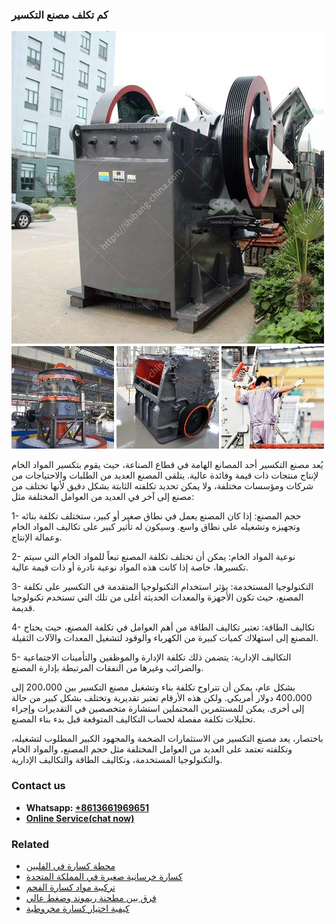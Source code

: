 <h3>كم تكلف مصنع التكسير</h3><img src='1701853305.jpg' alt=''><p>يُعد مصنع التكسير أحد المصانع الهامة في قطاع الصناعة، حيث يقوم بتكسير المواد الخام لإنتاج منتجات ذات قيمة وفائدة عالية. يتلقى المصنع العديد من الطلبات والاحتياجات من شركات ومؤسسات مختلفة، ولا يمكن تحديد تكلفته الثابتة بشكل دقيق لأنها تختلف من مصنع إلى آخر في العديد من العوامل المختلفة مثل:</p><p>1- حجم المصنع: إذا كان المصنع يعمل في نطاق صغير أو كبير، ستختلف تكلفة بنائه وتجهيزه وتشغيله على نطاق واسع. وسيكون له تأثير كبير على تكاليف المواد الخام وعمالة الإنتاج.</p><p>2- نوعية المواد الخام: يمكن أن تختلف تكلفة المصنع تبعاً للمواد الخام التي سيتم تكسيرها، خاصة إذا كانت هذه المواد نوعية نادرة أو ذات قيمة عالية.</p><p>3- التكنولوجيا المستخدمة: يؤثر استخدام التكنولوجيا المتقدمة في التكسير على تكلفة المصنع، حيث تكون الأجهزة والمعدات الحديثة أغلى من تلك التي تستخدم تكنولوجيا قديمة.</p><p>4- تكاليف الطاقة: تعتبر تكاليف الطاقة من أهم العوامل في تكلفة المصنع، حيث يحتاج المصنع إلى استهلاك كميات كبيرة من الكهرباء والوقود لتشغيل المعدات والآلات الثقيلة.</p><p>5- التكاليف الإدارية: يتضمن ذلك تكلفة الإدارة والموظفين والتأمينات الاجتماعية والضرائب وغيرها من النفقات المرتبطة بإدارة المصنع.</p><p>بشكل عام، يمكن أن تتراوح تكلفة بناء وتشغيل مصنع التكسير بين 200،000 إلى 400،000 دولار أمريكي. ولكن هذه الأرقام تعتبر تقديرية وتختلف بشكل كبير من حالة إلى أخرى. يمكن للمستثمرين المحتملين استشارة متخصصين في التقديرات وإجراء تحليلات تكلفة مفصلة لحساب التكاليف المتوقعة قبل بدء بناء المصنع.</p><p>باختصار، يعد مصنع التكسير من الاستثمارات الضخمة والمجهود الكبير المطلوب لتشغيله، وتكلفته تعتمد على العديد من العوامل المختلفة مثل حجم المصنع، والمواد الخام والتكنولوجيا المستخدمة، وتكاليف الطاقة والتكاليف الإدارية.</p><h3>Contact us</h3><ul><li><strong>Whatsapp:&nbsp;<a href="https://wa.me/8613661969651">+8613661969651</a></strong></li><li><a href="https://swt.shibang-china.com/?git&amp;zhl&amp;كم تكلف مصنع التكسير"><strong>Online Service(chat now)</strong></a></li></ul><h3>Related</h3><ul><li><a href='محطة كسارة في الفلبين.md'>محطة كسارة في الفلبين</a></li><li><a href='كسارة خرسانية صغيرة في المملكة المتحدة.md'>كسارة خرسانية صغيرة في المملكة المتحدة</a></li><li><a href='تركيبة مواد كسارة الفحم.md'>تركيبة مواد كسارة الفحم</a></li><li><a href='فرق بين مطحنة ريموند وضغط عالي.md'>فرق بين مطحنة ريموند وضغط عالي</a></li><li><a href='كيفية اختيار كسارة مخروطية.md'>كيفية اختيار كسارة مخروطية</a></li></ul>
